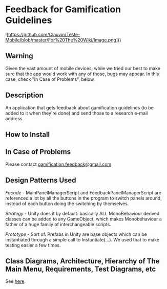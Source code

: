 # Feedback for Gamification Guidelines

![https://github.com/Clauvin/Teste-Mobile/blob/master/For%20The%20Wiki/Image.png]()

## Warning

Given the vast amount of mobile devices, while we tried our best to make sure that the app would work with any of those, bugs may appear. In this case, check "In Case of Problems", below.

## Description

An application that gets feedback about gamification guidelines (to be added to it when they're done) and send those to a research e-mail address.

## How to Install



## In Case of Problems

Please contact gamification.feedback@gmail.com.

## Design Patterns Used

*Facade* - MainPanelManagerScript and FeedbackPanelManagerScript are referenced a lot by all the buttons in the program to switch panels around, instead of each button doing the switching by themselves.

*Strategy* - Unity does it by default: basically ALL MonoBehaviour derived classes can be added to any GameObject, which makes Monobehaviour a father of a huge family of interchangeable scripts.

*Prototype* - Sort of. Prefabs in Unity are base objects which can be instantiated through a simple call to Instantiate(...). We used that to make testing easier a few times.

## Class Diagrams, Architecture, Hierarchy of The Main Menu, Requirements, Test Diagrams, etc

See [here](https://github.com/Clauvin/Teste-Mobile/wiki/).
